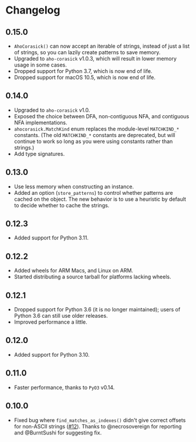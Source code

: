 # Changelog

## 0.15.0

* `AhoCorasick()` can now accept an iterable of strings, instead of just a list of strings, so you can lazily create patterns to save memory.
* Upgraded to `aho-corasick` v1.0.3, which will result in lower memory usage in some cases.
* Dropped support for Python 3.7, which is now end of life.
* Dropped support for macOS 10.5, which is now end of life.

## 0.14.0

* Upgraded to `aho-corasick` v1.0.
* Exposed the choice between DFA, non-contiguous NFA, and contiguous NFA implementations.
* `ahocorasick.MatchKind` enum replaces the module-level `MATCHKIND_*` constants.
  (The old `MATCHKIND_*` constants are deprecated, but will continue to work so long as you were using constants rather than strings.)
* Add type signatures.

## 0.13.0

* Use less memory when constructing an instance.
* Added an option (``store_patterns``) to control whether patterns are cached on the object.
  The new behavior is to use a heuristic by default to decide whether to cache the strings.

## 0.12.3

* Added support for Python 3.11.

## 0.12.2

* Added wheels for ARM Macs, and Linux on ARM.
* Started distributing a source tarball for platforms lacking wheels.

## 0.12.1

* Dropped support for Python 3.6 (it is no longer maintained); users of Python 3.6 can still use older releases.
* Improved performance a little.

## 0.12.0

* Added support for Python 3.10.

## 0.11.0

* Faster performance, thanks to `PyO3` v0.14.

## 0.10.0

* Fixed bug where `find_matches_as_indexes()` didn't give correct offsets for
  non-ASCII strings
  ([#12](https://github.com/G-Research/ahocorasick_rs/issues/12)). Thanks to
  @necrosovereign for reporting and @BurntSushi for suggesting fix.
